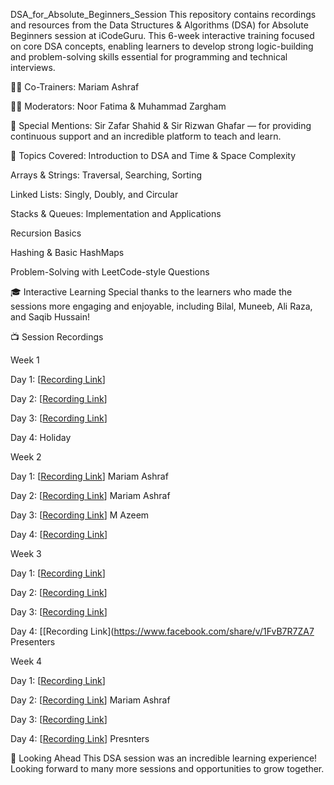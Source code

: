 DSA_for_Absolute_Beginners_Session
This repository contains recordings and resources from the Data Structures & Algorithms (DSA) for Absolute Beginners session at iCodeGuru. This 6-week interactive training focused on core DSA concepts, enabling learners to develop strong logic-building and problem-solving skills essential for programming and technical interviews.

👨‍🏫 Co-Trainers:
Mariam Ashraf

🧑‍💻 Moderators:
Noor Fatima & Muhammad Zargham

🙌 Special Mentions:
Sir Zafar Shahid & Sir Rizwan Ghafar — for providing continuous support and an incredible platform to teach and learn.

📌 Topics Covered:
Introduction to DSA and Time & Space Complexity

Arrays & Strings: Traversal, Searching, Sorting

Linked Lists: Singly, Doubly, and Circular

Stacks & Queues: Implementation and Applications

Recursion Basics

Hashing & Basic HashMaps

Problem-Solving with LeetCode-style Questions

🎓 Interactive Learning
Special thanks to the learners who made the sessions more engaging and enjoyable, including Bilal, Muneeb, Ali Raza, and Saqib Hussain!

📺 Session Recordings

Week 1

Day 1: [[Recording Link](https://www.facebook.com/share/v/15sZz8WXRG/)]

Day 2: [[Recording Link](https://www.facebook.com/share/v/1DaNWa71x5/)]

Day 3: [[Recording Link](https://www.facebook.com/share/v/16TAJaGUPH/)]

Day 4: Holiday


Week 2

Day 1: [[Recording Link](https://www.facebook.com/share/v/16eA3bCZJp/)] Mariam Ashraf

Day 2: [[Recording Link](https://www.facebook.com/share/v/19EUtTomw9/)] Mariam Ashraf

Day 3: [[Recording Link](https://www.facebook.com/share/v/19LYqoK6gx/)] M Azeem

Day 4: [[Recording Link](https://www.facebook.com/share/v/1F1so86Xua/)]


Week 3

Day 1: [[Recording Link](https://www.facebook.com/share/v/1HK1PBYQVx/)]

Day 2: [[Recording Link](https://www.facebook.com/share/v/1AakCz2jkZ/)]

Day 3: [[Recording Link](https://www.facebook.com/share/v/1FzCt2YQM5/)]

Day 4: [[Recording Link](https://www.facebook.com/share/v/1FvB7R7ZA7 Presenters


Week 4

Day 1: [[Recording Link](https://www.facebook.com/share/v/19MCNvpEQc/)]

Day 2: [[Recording Link](https://www.facebook.com/share/v/19Rc7MQZoc/)] Mariam Ashraf

Day 3: [[Recording Link](https://www.facebook.com/share/v/14E3rSG1Mgz/)]

Day 4: [[Recording Link](https://www.facebook.com/share/v/1Akj7KmoWf/)] Presnters



🚀 Looking Ahead
This DSA session was an incredible learning experience! Looking forward to many more sessions and opportunities to grow together.

